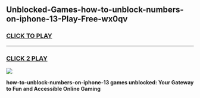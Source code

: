 
## Unblocked-Games-how-to-unblock-numbers-on-iphone-13-Play-Free-wx0qv
<h3>
<a href="https://premium76.site?title=how-to-unblock-numbers-on-iphone-13&ref=10A">CLICK TO PLAY</a></h3>
<hr>

<h3>
<a href="https://premium76.site?title=how-to-unblock-numbers-on-iphone-13&ref=10A">CLICK 2 PLAY</a>
  
</h3>

<a href="https://premium76.site?title=how-to-unblock-numbers-on-iphone-13&ref=10A"><img src="https://clearcache.store/games.png"></a>


**how-to-unblock-numbers-on-iphone-13 games unblocked: Your Gateway to Fun and Accessible Online Gaming**
